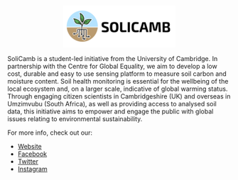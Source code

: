 <p align="center">
<img src="https://github.com/erikabond/solicamb-arduino-tutorial/blob/master/images/solicamb_horizontal.png" alt="logo" width="50%"/>
</p>

SoliCamb is a student-led initiative from the University of Cambridge. In partnership with the Centre for Global Equality, we aim to develop a low cost, durable and easy to use sensing platform to measure soil carbon and moisture content. Soil health monitoring is essential for the wellbeing of the local ecosystem and, on a larger scale, indicative of global warming status. Through engaging citizen scientists in Cambridgeshire (UK) and overseas in Umzimvubu (South Africa), as well as providing access to analysed soil data, this initiative aims to empower and engage the public with global issues relating to environmental sustainability.

For more info, check out our:
* [Website](solicamb.co.uk)
* [Facebook](facebook.com/solicamb)
* [Twitter](twitter.com/solicamb)
* [Instagram](instagram.com/solicamb)